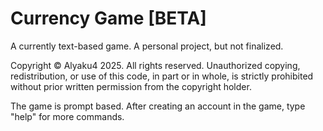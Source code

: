 # Currency Game [BETA]
A currently text-based game. A personal project, but not finalized.

Copyright © Alyaku4 2025. All rights reserved.
Unauthorized copying, redistribution, or use of this code, in part or in whole, is strictly prohibited without prior written permission from the copyright holder.

The game is prompt based. After creating an account in the game, type "help" for more commands.
